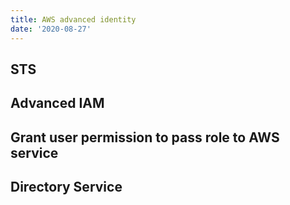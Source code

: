 ```yaml
---
title: AWS advanced identity
date: '2020-08-27'
---
```


## STS

## Advanced IAM

## Grant user permission to pass role to AWS service

## Directory Service
